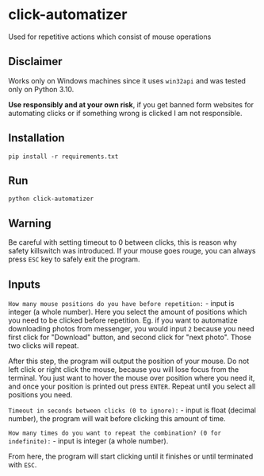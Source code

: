 # click-automatizer
Used for repetitive actions which consist of mouse operations

## Disclaimer
Works only on Windows machines since it uses `win32api` and was tested only on Python 3.10. 

**Use responsibly and at your own risk**, if you get banned form websites for automating clicks or if something wrong is clicked I am not responsible.

## Installation
```
pip install -r requirements.txt
```

## Run
```
python click-automatizer
```

## Warning
Be careful with setting timeout to 0 between clicks, this is reason why safety killswitch was introduced. If your mouse goes rouge, you can always press `ESC` key to safely exit the program.

## Inputs

`How many mouse positions do you have before repetition:` - input is integer (a whole number). Here you select the amount of positions which you need to be clicked before repetition. Eg. if you want to automatize downloading photos from messenger, you would input `2` because you need first click for "Download" button, and second click for "next photo". Those two clicks will repeat.

After this step, the program will output the position of your mouse. Do not left click or right click the mouse, because you will lose focus from the terminal. You just want to hover the mouse over position where you need it, and once your position is printed out press `ENTER`. Repeat until you select all positions you need.

`Timeout in seconds between clicks (0 to ignore):` - input is float (decimal number), the program will wait before clicking this amount of time.

`How many times do you want to repeat the combination? (0 for indefinite):` - input is integer (a whole number).

From here, the program will start clicking until it finishes or until terminated with `ESC`.
